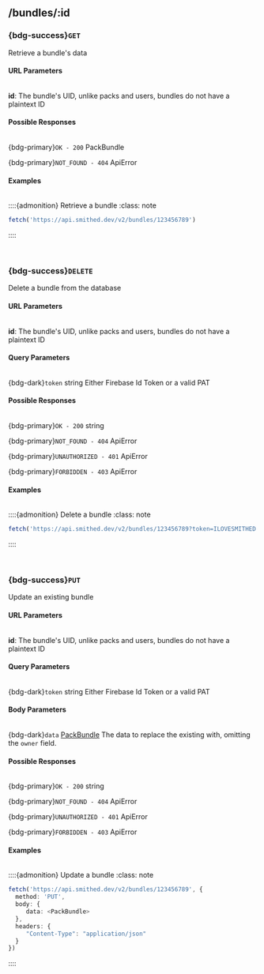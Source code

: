 ## /bundles/:id
### {bdg-success}`GET`

Retrieve a bundle's data


#### URL Parameters
<div class='sd-bg-secondary' style='width: 95%; height: 1px; margin: 0em 0em 0.1em 0em'></div>

**id**:
The bundle's UID, unlike packs and users, bundles do not have a plaintext ID




#### Possible Responses
<div class='sd-bg-secondary' style='width: 95%; height: 1px; margin: 0em 0em 0.1em 0em'></div>

{bdg-primary}`OK - 200` <label class="sd-text-secondary">PackBundle</label>

{bdg-primary}`NOT_FOUND - 404` <label class="sd-text-secondary">ApiError</label>



#### Examples
<div class='sd-bg-secondary' style='width: 95%; height: 1px; margin: 0em 0em 0.1em 0em'></div>

::::{admonition} Retrieve a bundle
    :class: note        
```ts
fetch('https://api.smithed.dev/v2/bundles/123456789')
```
::::

<br/>


### {bdg-success}`DELETE`

Delete a bundle from the database


#### URL Parameters
<div class='sd-bg-secondary' style='width: 95%; height: 1px; margin: 0em 0em 0.1em 0em'></div>

**id**:
The bundle's UID, unlike packs and users, bundles do not have a plaintext ID


#### Query Parameters
<div class='sd-bg-secondary' style='width: 95%; height: 1px; margin: 0em 0em 0.1em 0em'></div>

{bdg-dark}`token` <label class="sd-text-secondary">string</label>
Either Firebase Id Token or a valid PAT




#### Possible Responses
<div class='sd-bg-secondary' style='width: 95%; height: 1px; margin: 0em 0em 0.1em 0em'></div>

{bdg-primary}`OK - 200` <label class="sd-text-secondary">string</label>

{bdg-primary}`NOT_FOUND - 404` <label class="sd-text-secondary">ApiError</label>

{bdg-primary}`UNAUTHORIZED - 401` <label class="sd-text-secondary">ApiError</label>

{bdg-primary}`FORBIDDEN - 403` <label class="sd-text-secondary">ApiError</label>



#### Examples
<div class='sd-bg-secondary' style='width: 95%; height: 1px; margin: 0em 0em 0.1em 0em'></div>

::::{admonition} Delete a bundle
    :class: note        
```ts
fetch('https://api.smithed.dev/v2/bundles/123456789?token=ILOVESMITHED', {method: 'DELETE'})
```
::::

<br/>


### {bdg-success}`PUT`

Update an existing bundle


#### URL Parameters
<div class='sd-bg-secondary' style='width: 95%; height: 1px; margin: 0em 0em 0.1em 0em'></div>

**id**:
The bundle's UID, unlike packs and users, bundles do not have a plaintext ID


#### Query Parameters
<div class='sd-bg-secondary' style='width: 95%; height: 1px; margin: 0em 0em 0.1em 0em'></div>

{bdg-dark}`token` <label class="sd-text-secondary">string</label>
Either Firebase Id Token or a valid PAT



#### Body Parameters
<div class='sd-bg-secondary' style='width: 95%; height: 1px; margin: 0em 0em 0.1em 0em'></div>

{bdg-dark}`data` <label class="sd-text-secondary">[PackBundle](/api/data-types)</label>
The data to replace the existing with, omitting the `owner` field.



#### Possible Responses
<div class='sd-bg-secondary' style='width: 95%; height: 1px; margin: 0em 0em 0.1em 0em'></div>

{bdg-primary}`OK - 200` <label class="sd-text-secondary">string</label>

{bdg-primary}`NOT_FOUND - 404` <label class="sd-text-secondary">ApiError</label>

{bdg-primary}`UNAUTHORIZED - 401` <label class="sd-text-secondary">ApiError</label>

{bdg-primary}`FORBIDDEN - 403` <label class="sd-text-secondary">ApiError</label>



#### Examples
<div class='sd-bg-secondary' style='width: 95%; height: 1px; margin: 0em 0em 0.1em 0em'></div>

::::{admonition} Update a bundle
    :class: note        
```ts
fetch('https://api.smithed.dev/v2/bundles/123456789', {
  method: 'PUT',
  body: {
     data: <PackBundle>
  },
  headers: {
     "Content-Type": "application/json"
  }
})
```
::::

<br/>



